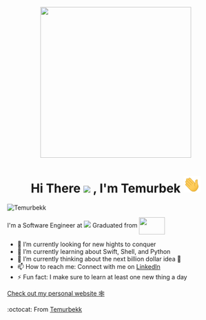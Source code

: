 <p align="Center" ><img src="https://camo.githubusercontent.com/3b7c592ede97b6138ffd4b1cc1541c2f3b11fd39/687474703a2f2f33312e6d656469612e74756d626c722e636f6d2f31376665613932306666333665663466356238373764353231366137616164392f74756d626c725f6d6f39786a65387a5a34317163626975666f315f313238302e676966" height="350px" width ="350px"></p>


<h1 align="Center">  Hi There <img src="https://media.giphy.com/media/WUlplcMpOCEmTGBtBW/giphy.gif" width="40px"> , I'm Temurbek <img src="https://raw.githubusercontent.com/ABSphreak/ABSphreak/master/gifs/Hi.gif" width="40px" /> </h1>
<p align="left"> <img src="https://komarev.com/ghpvc/?username=Temurbekk" alt="Temurbekk" /> 

I'm a Software Engineer at <img src="https://1000logos.net/wp-content/uploads/2017/08/Fidelity-Logo.png" width="60px">
Graduated from <a href="http://www.brooklyn.cuny.edu/web/home.php"> <img src="https://images.e-flux-systems.com/Brooklyn_College_Logo.png?w=2000" align="center" height="40px" width="60px"></a>
  </p>

- 🔭 I’m currently looking for new hights to conquer 
- 🌱 I’m currently learning about Swift, Shell, and Python
- 🤔 I’m currently thinking about the next billion dollar idea 🤑
- 📫 How to reach me: Connect with me on [LinkedIn](https://www.linkedin.com/in/temursabirov/)
- ⚡ Fun fact: I make sure to learn at least one new thing a day

<a href="https://temur.dev">Check out my personal website 🕸️ </a>


:octocat: From [Temurbekk](https://github.com/Temurbekk)
